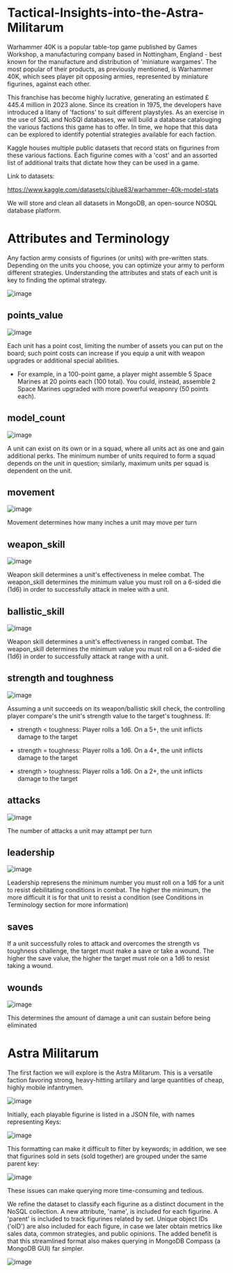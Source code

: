# Tactical-Insights-into-the-Astra-Militarum

Warhammer 40K is a popular table-top game published by Games Workshop, a manufacturing company based in Nottingham, England - best known for the manufacture and distribution of 'miniature wargames'. The most popular of their products, as previously mentioned, is Warhammer 40K, which sees player pit opposing armies, represented by miniature figurines, against each other. 

This franchise has become highly lucrative, generating an estimated £ 445.4 million in 2023 alone. Since its creation in 1975, the developers have introduced a litany of 'factions' to suit different playstyles. As an exercise in the use of SQL and NoSQl databases, we will build a database catalouging the various factions this game has to offer. In time, we hope that this data can be explored to identify potential strategies available for each faction.

Kaggle houses multiple public datasets that record stats on figurines from these various factions. Each figurine comes with a 'cost' and an assorted  list of additional traits that dictate how they can be used in a game. 

Link to datasets:

https://www.kaggle.com/datasets/cjblue83/warhammer-40k-model-stats

We will store and clean all datasets in MongoDB, an open-source NOSQL database platform.


# Attributes and Terminology

Any faction army consists of figurines (or units) with pre-written stats. Depending on the units you choose, you can optimize your army to perform different strategies. Understanding the attributes and stats of each unit is key to finding the optimal strategy.

![image](https://github.com/user-attachments/assets/486e0428-2751-4c9b-ae96-fe026c1aea77)


## points_value

![image](https://github.com/user-attachments/assets/fa9050a9-f6d8-48a8-b011-82b14a0d51c9)

 Each unit has a point cost, limiting the number of assets you can put on the board; such point costs can increase if you equip a unit with weapon upgrades or additional special abilities. 

  - For example, in a 100-point game, a player might assemble 5 Space Marines at 20 points each (100 total). You could, instead, assemble 2 Space Marines upgraded with more powerful weaponry (50 points each).

## model_count

![image](https://github.com/user-attachments/assets/d04a34e2-b594-41a3-9386-c360ab788808)

A unit can exist on its own or in a squad, where all units act as one and gain additional perks. The minimum number of units required to form a squad depends on the unit in question; similarly, maximum units per squad is dependent on the unit.

## movement

![image](https://github.com/user-attachments/assets/c8a6149e-4eba-4d66-bdf2-d0c93a8aefd8)

Movement determines how many inches a unit may move per turn

## weapon_skill

![image](https://github.com/user-attachments/assets/d5b0bbf7-4ba7-4721-8e46-d0622d53838b)

Weapon skill determines a unit's effectiveness in melee combat. The weapon_skill determines the minimum value you must roll on a 6-sided die (1d6) in order to successfully attack in melee with a unit. 

## ballistic_skill

![image](https://github.com/user-attachments/assets/833fc7e0-57d4-4f45-b077-df5b23ed407b)

Weapon skill determines a unit's effectiveness in ranged combat. The weapon_skill determines the minimum value you must roll on a 6-sided die (1d6) in order to successfully attack at range with a unit. 

## strength and toughness

![image](https://github.com/user-attachments/assets/4f1a0d85-8f5d-4e43-9217-bbfb1d12bd9d)

Assuming a unit succeeds on its weapon/ballistic skill check, the controlling player compare's the unit's strength value to the target's toughness. If:

- strength < toughness:
  Player rolls a 1d6. On a 5+, the unit inflicts damage to the target
  
- strength = toughness:
  Player rolls a 1d6. On a 4+, the unit inflicts damage to the target

- strength > toughness:
  Player rolls a 1d6. On a 2+, the unit inflicts damage to the target

## attacks

![image](https://github.com/user-attachments/assets/2e9f78fe-efec-4750-84c3-578dcedf5389)

The number of attacks a unit may attampt per turn

## leadership

![image](https://github.com/user-attachments/assets/7eeb4f9d-8aa5-4f3d-88c7-10c216e26cc9)

Leadership represens the minimum number you must roll on a 1d6 for a unit to resist debilitating conditions in combat. The higher the minimum, the more difficult it is for that unit to resist a condition (see Conditions in Terminology  section for more information)

## saves

If a unit successfully roles to attack and overcomes the strength vs toughness challenge, the target must make a save or take a wound. The higher the save value, the higher the target must role on a 1d6 to resist taking a wound. 

## wounds

![image](https://github.com/user-attachments/assets/4e3c624c-a621-4aa6-b7ab-edd190a52f6d)

This determines the amount of damage a unit can sustain before being eliminated











# Astra Militarum

The first faction we will explore is the Astra Militarum. This is a versatile faction favoring strong, heavy-hitting artillary and large quantities of cheap, highly mobile infantrymen. 

![image](https://github.com/user-attachments/assets/8a9e1149-c903-40b0-9d4c-9171f1fd457b)


Initially, each playable figurine is listed in a JSON file, with names representing Keys:

![image](https://github.com/user-attachments/assets/eaa8c33b-cd65-4084-bb5f-8db86821de52)

This formatting can make it difficult to filter by keywords; in addition, we see that figurines sold in sets (sold together) are grouped under the same parent key:

![image](https://github.com/user-attachments/assets/e2b74da7-0c69-49b7-b433-4dafe41553c4)

These issues can make querying more time-consuming and tedious.

We refine the dataset to classify each figurine as a distinct document in the NoSQL collection. A new attribute, 'name', is included for each figurine. A 'parent' is included to track figurines related by set. Unique object IDs ('oID') are also included for each figure, in case we later obtain metrics like sales data, common strategies, and public opinions. The added benefit is that this streamlined format also makes querying in MongoDB Compass (a MongoDB GUI) far simpler.

![image](https://github.com/user-attachments/assets/fec0f634-443c-496a-8408-bef5d35e6c56)
